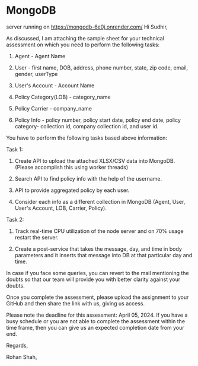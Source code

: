 # MongoDB
server running on https://mongodb-6e0j.onrender.com/
Hi Sudhir,

As discussed, I am attaching the sample sheet for your technical assessment on which you need to perform the following tasks:

 

1) Agent - Agent Name

2) User - first name, DOB, address, phone number, state, zip code, email, gender, userType

3) User's Account - Account Name

4) Policy Category(LOB) - category_name

5) Policy Carrier - company_name

6) Policy Info -  policy number, policy start date, policy end date, policy category- collection id, company collection id, and user id.

 

You have to perform the following tasks based above information:

 

Task 1:

1) Create API to upload the attached XLSX/CSV data into MongoDB. (Please accomplish this using worker threads)

2) Search API to find policy info with the help of the username.

3) API to provide aggregated policy by each user.

4) Consider each info as a different collection in MongoDB (Agent, User, User's Account, LOB, Carrier, Policy).

 

Task 2:

1) Track real-time CPU utilization of the node server and on 70% usage restart the server.

2) Create a post-service that takes the message, day, and time in body parameters and it inserts that message into DB at that particular day and time.

In case if you face some queries, you can revert to the mail mentioning the doubts so that our team will provide you with better clarity against your doubts.

 

Once you complete the assessment, please upload the assignment to your GitHub and then share the link with us, giving us access.

 

Please note the deadline for this assessment: April 05, 2024. If you have a busy schedule or you are not able to complete the assessment within the time frame, then you can give us an expected completion date from your end.

Regards,

Rohan Shah,